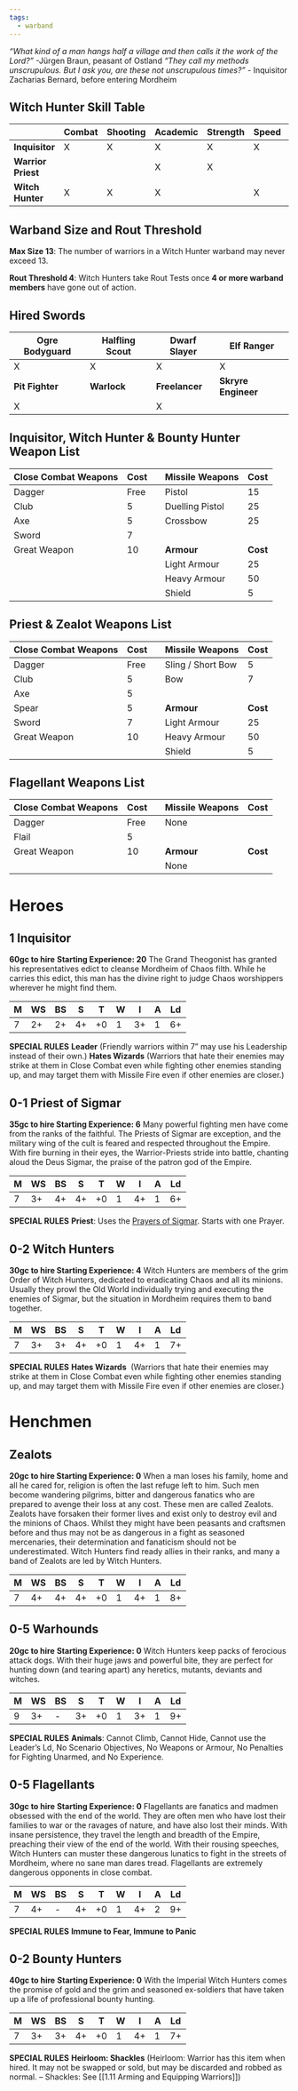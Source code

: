 ```yaml
---
tags:
  - warband
---
```

_“What kind of a man hangs half a village and then calls it the work of the Lord?”_ -Jürgen Braun, peasant of Ostland
_“They call my methods unscrupulous. But I ask you, are these not unscrupulous times?”_ - Inquisitor Zacharias Bernard, before entering Mordheim
## Witch Hunter Skill Table

|                    | **Combat** | **Shooting** | **Academic** | **Strength** | **Speed** | **Rogue** |
| ------------------ | ---------- | ------------ | ------------ | ------------ | --------- | --------- |
| **Inquisitor**     | X          | X            | X            | X            | X         |           |
| **Warrior Priest** |            |              | X            | X            |           |           |
| **Witch Hunter**   | X          | X            | X            |              | X         |           |

## Warband Size and Rout Threshold
**Max Size 13**: The number of warriors in a Witch Hunter warband may never exceed 13.

**Rout Threshold 4**: Witch Hunters take Rout Tests once **4 or more warband members** have gone out of action.
## Hired Swords
| Ogre Bodyguard  | Halfling Scout | Dwarf Slayer   | Elf Ranger          |
| --------------- | -------------- | -------------- | ------------------- |
| X               | X              | X              | X                   |
| **Pit Fighter** | **Warlock**    | **Freelancer** | **Skryre Engineer** |
| X               |                | X              |                     |

## Inquisitor, Witch Hunter & Bounty Hunter Weapon List

| Close Combat Weapons | Cost |     | Missile Weapons | Cost     |
| -------------------- | ---- | --- | --------------- | -------- |
| Dagger               | Free |     | Pistol          | 15       |
| Club                 | 5    |     | Duelling Pistol | 25       |
| Axe                  | 5    |     | Crossbow        | 25       |
| Sword                | 7    |     |                 |          |
| Great Weapon         | 10   |     | **Armour**      | **Cost** |
|                      |      |     | Light Armour    | 25       |
|                      |      |     | Heavy Armour    | 50       |
|                      |      |     | Shield          | 5        |

## Priest & Zealot Weapons List

| Close Combat Weapons | Cost |     | Missile Weapons   | Cost     |
| -------------------- | ---- | --- | ----------------- | -------- |
| Dagger               | Free |     | Sling / Short Bow | 5        |
| Club                 | 5    |     | Bow               | 7        |
| Axe                  | 5    |     |                   |          |
| Spear                | 5    |     | **Armour**        | **Cost** |
| Sword                | 7    |     | Light Armour      | 25       |
| Great Weapon         | 10   |     | Heavy Armour      | 50       |
|                      |      |     | Shield            | 5        |

## Flagellant Weapons List

| Close Combat Weapons | Cost |     | Missile Weapons | Cost     |
| -------------------- | ---- | --- | --------------- | -------- |
| Dagger               | Free |     | None            |          |
| Flail                | 5    |     |                 |          |
| Great Weapon         | 10   |     | **Armour**      | **Cost** |
|                      |      |     | None            |          |

# Heroes
## 1 Inquisitor
**60gc to hire**
**Starting Experience: 20**
The Grand Theogonist has granted his representatives edict to cleanse Mordheim of Chaos filth. While he carries this edict, this man has the divine right to judge Chaos worshippers wherever he might find them.

| M   | WS  | BS  | S   | T   | W   | I   | A   | Ld  |
| --- | --- | --- | --- | --- | --- | --- | --- | --- |
| 7   | 2+  | 2+  | 4+  | +0  | 1   | 3+  | 1   | 6+  |

**SPECIAL RULES**
**Leader** (Friendly warriors within 7” may use his Leadership instead of their own.)
**Hates Wizards** (Warriors that hate their enemies may strike at them in Close Combat even while fighting other enemies standing up, and may target them with Missile Fire even if other enemies are closer.)
## 0-1 Priest of Sigmar
**35gc to hire
Starting Experience: 6**
Many powerful fighting men have come from the ranks of the faithful. The Priests of Sigmar are exception, and the military wing of the cult is feared and respected throughout the Empire. With fire burning in their eyes, the Warrior-Priests stride into battle, chanting aloud the Deus Sigmar, the praise of the patron god of the Empire.

| M   | WS  | BS  | S   | T   | W   | I   | A   | Ld  |
| --- | --- | --- | --- | --- | --- | --- | --- | --- |
| 7   | 3+  | 4+  | 4+  | +0  | 1   | 4+  | 1   | 6+  |

**SPECIAL RULES**
**Priest**: Uses the [Prayers of Sigmar](4%20Magic/Prayers%20of%20Sigmar.md). Starts with one Prayer.
## 0-2 Witch Hunters
**30gc to hire
Starting Experience: 4**
Witch Hunters are members of the grim Order of Witch Hunters, dedicated to eradicating Chaos and all its minions. Usually they prowl the Old World individually trying and executing the enemies of Sigmar, but the situation in Mordheim requires them to band together.

| M   | WS  | BS  | S   | T   | W   | I   | A   | Ld  |
| --- | --- | --- | --- | --- | --- | --- | --- | --- |
| 7   | 3+  | 3+  | 4+  | +0  | 1   | 4+  | 1   | 7+  |

**SPECIAL RULES**
**Hates Wizards**  (Warriors that hate their enemies may strike at them in Close Combat even while fighting other enemies standing up, and may target them with Missile Fire even if other enemies are closer.)
# Henchmen
## Zealots
**20gc to hire
Starting Experience: 0**
When a man loses his family, home and all he cared for, religion is often the last refuge left to him. Such men become wandering pilgrims, bitter and dangerous fanatics who are prepared to avenge their loss at any cost. These men are called Zealots. Zealots have forsaken their former lives and exist only to destroy evil and the minions of Chaos. Whilst they might have been peasants and craftsmen before and thus may not be as dangerous in a fight as seasoned mercenaries, their determination and fanaticism should not be underestimated. Witch Hunters find ready allies in their ranks, and many a band of Zealots are led by Witch Hunters.

| M   | WS  | BS  | S   | T   | W   | I   | A   | Ld  |
| --- | --- | --- | --- | --- | --- | --- | --- | --- |
| 7   | 4+  | 4+  | 4+  | +0  | 1   | 4+  | 1   | 8+  |

## 0-5 Warhounds
**20gc to hire**
**Starting Experience: 0**
Witch Hunters keep packs of ferocious attack dogs. With their huge jaws and powerful bite, they are perfect for hunting down (and tearing apart) any heretics, mutants, deviants and witches.

| M   | WS  | BS  | S   | T   | W   | I   | A   | Ld  |
| --- | --- | --- | --- | --- | --- | --- | --- | --- |
| 9   | 3+  | -   | 3+  | +0  | 1   | 3+  | 1   | 9+  |

**SPECIAL RULES**
**Animals**: Cannot Climb, Cannot Hide, Cannot use the Leader’s Ld, No Scenario Objectives, No Weapons or Armour, No Penalties for Fighting Unarmed, and No Experience.
## 0-5 Flagellants
**30gc to hire**
**Starting Experience: 0**
Flagellants are fanatics and madmen obsessed with the end of the world. They are often men who have lost their families to war or the ravages of nature, and have also lost their minds. With insane persistence, they travel the length and breadth of the Empire, preaching their view of the end of the world. With their rousing speeches, Witch Hunters can muster these dangerous lunatics to fight in the streets of Mordheim, where no sane man dares tread. Flagellants are extremely dangerous opponents in close combat.

| M   | WS  | BS  | S   | T   | W   | I   | A   | Ld  |
| --- | --- | --- | --- | --- | --- | --- | --- | --- |
| 7   | 4+  | -   | 4+  | +0  | 1   | 4+  | 2   | 9+  |

**SPECIAL RULES**
**Immune to Fear, Immune to Panic**
## 0-2 Bounty Hunters
**40gc to hire**
**Starting Experience: 0**
With the Imperial Witch Hunters comes the promise of gold and the grim and seasoned ex-soldiers that have taken up a life of professional bounty hunting.

| M   | WS  | BS  | S   | T   | W   | I   | A   | Ld  |
| --- | --- | --- | --- | --- | --- | --- | --- | --- |
| 7   | 3+  | 3+  | 4+  | +0  | 1   | 4+  | 1   | 7+  |

**SPECIAL RULES**
**Heirloom: Shackles** (Heirloom: Warrior has this item when hired. It may not be swapped or sold, but may be discarded and robbed as normal. – Shackles: See [[1.11 Arming and Equipping Warriors]])

